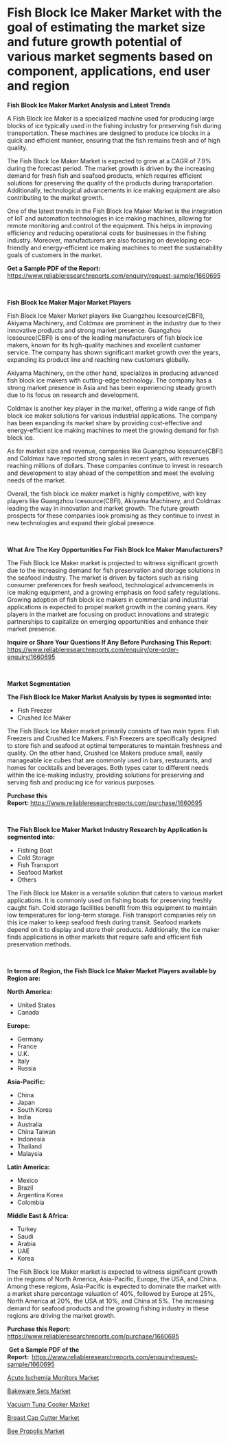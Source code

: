 <p><h1>Fish Block Ice Maker Market with the goal of estimating the market size and future growth potential of various market segments based on component, applications, end user and region</h1></p><p><strong>Fish Block Ice Maker Market Analysis and Latest Trends</strong></p>
<p><p>A Fish Block Ice Maker is a specialized machine used for producing large blocks of ice typically used in the fishing industry for preserving fish during transportation. These machines are designed to produce ice blocks in a quick and efficient manner, ensuring that the fish remains fresh and of high quality.</p><p>The Fish Block Ice Maker Market is expected to grow at a CAGR of 7.9% during the forecast period. The market growth is driven by the increasing demand for fresh fish and seafood products, which requires efficient solutions for preserving the quality of the products during transportation. Additionally, technological advancements in ice making equipment are also contributing to the market growth.</p><p>One of the latest trends in the Fish Block Ice Maker Market is the integration of IoT and automation technologies in ice making machines, allowing for remote monitoring and control of the equipment. This helps in improving efficiency and reducing operational costs for businesses in the fishing industry. Moreover, manufacturers are also focusing on developing eco-friendly and energy-efficient ice making machines to meet the sustainability goals of customers in the market.</p></p>
<p><strong>Get a Sample PDF of the Report:&nbsp;</strong> <a href="https://www.reliableresearchreports.com/enquiry/request-sample/1660695">https://www.reliableresearchreports.com/enquiry/request-sample/1660695</a></p>
<p>&nbsp;</p>
<p><strong>Fish Block Ice Maker Major Market Players</strong></p>
<p><p>Fish Block Ice Maker Market players like Guangzhou Icesource(CBFI), Akiyama Machinery, and Coldmax are prominent in the industry due to their innovative products and strong market presence. Guangzhou Icesource(CBFI) is one of the leading manufacturers of fish block ice makers, known for its high-quality machines and excellent customer service. The company has shown significant market growth over the years, expanding its product line and reaching new customers globally. </p><p>Akiyama Machinery, on the other hand, specializes in producing advanced fish block ice makers with cutting-edge technology. The company has a strong market presence in Asia and has been experiencing steady growth due to its focus on research and development. </p><p>Coldmax is another key player in the market, offering a wide range of fish block ice maker solutions for various industrial applications. The company has been expanding its market share by providing cost-effective and energy-efficient ice making machines to meet the growing demand for fish block ice.</p><p>As for market size and revenue, companies like Guangzhou Icesource(CBFI) and Coldmax have reported strong sales in recent years, with revenues reaching millions of dollars. These companies continue to invest in research and development to stay ahead of the competition and meet the evolving needs of the market.</p><p>Overall, the fish block ice maker market is highly competitive, with key players like Guangzhou Icesource(CBFI), Akiyama Machinery, and Coldmax leading the way in innovation and market growth. The future growth prospects for these companies look promising as they continue to invest in new technologies and expand their global presence.</p></p>
<p>&nbsp;</p>
<p><strong>What Are The Key Opportunities For Fish Block Ice Maker Manufacturers?</strong></p>
<p><p>The Fish Block Ice Maker market is projected to witness significant growth due to the increasing demand for fish preservation and storage solutions in the seafood industry. The market is driven by factors such as rising consumer preferences for fresh seafood, technological advancements in ice making equipment, and a growing emphasis on food safety regulations. Growing adoption of fish block ice makers in commercial and industrial applications is expected to propel market growth in the coming years. Key players in the market are focusing on product innovations and strategic partnerships to capitalize on emerging opportunities and enhance their market presence.</p></p>
<p><strong>Inquire or Share Your Questions If Any Before Purchasing This Report:</strong> <a href="https://www.reliableresearchreports.com/enquiry/pre-order-enquiry/1660695">https://www.reliableresearchreports.com/enquiry/pre-order-enquiry/1660695</a></p>
<p>&nbsp;</p>
<p><strong>Market Segmentation</strong></p>
<p><strong>The Fish Block Ice Maker Market Analysis by types is segmented into:</strong></p>
<p><ul><li>Fish Freezer</li><li>Crushed Ice Maker</li></ul></p>
<p><p>The Fish Block Ice Maker market primarily consists of two main types: Fish Freezers and Crushed Ice Makers. Fish Freezers are specifically designed to store fish and seafood at optimal temperatures to maintain freshness and quality. On the other hand, Crushed Ice Makers produce small, easily manageable ice cubes that are commonly used in bars, restaurants, and homes for cocktails and beverages. Both types cater to different needs within the ice-making industry, providing solutions for preserving and serving fish and producing ice for various purposes.</p></p>
<p><strong>Purchase this Report:&nbsp;</strong><a href="https://www.reliableresearchreports.com/purchase/1660695">https://www.reliableresearchreports.com/purchase/1660695</a></p>
<p>&nbsp;</p>
<p><strong>The Fish Block Ice Maker Market Industry Research by Application is segmented into:</strong></p>
<p><ul><li>Fishing Boat</li><li>Cold Storage</li><li>Fish Transport</li><li>Seafood Market</li><li>Others</li></ul></p>
<p><p>The Fish Block Ice Maker is a versatile solution that caters to various market applications. It is commonly used on fishing boats for preserving freshly caught fish. Cold storage facilities benefit from this equipment to maintain low temperatures for long-term storage. Fish transport companies rely on this ice maker to keep seafood fresh during transit. Seafood markets depend on it to display and store their products. Additionally, the ice maker finds applications in other markets that require safe and efficient fish preservation methods.</p></p>
<p>&nbsp;</p>
<p><strong>In terms of Region, the Fish Block Ice Maker Market Players available by Region are:</strong></p>
<p>
    <p> <strong> North America: </strong>
        <ul>
            <li>United States</li>
            <li>Canada</li>
        </ul>
        </p> 
    <p> <strong> Europe: </strong>
        <ul>
            <li>Germany</li>
            <li>France</li>
            <li>U.K.</li>
            <li>Italy</li>
            <li>Russia</li>
        </ul>
        </p> 
    <p> <strong> Asia-Pacific: </strong>
        <ul>
            <li>China</li>
            <li>Japan</li>
            <li>South Korea</li>
            <li>India</li>
            <li>Australia</li>
            <li>China Taiwan</li>
            <li>Indonesia</li>
            <li>Thailand</li>
            <li>Malaysia</li>
        </ul>
        </p> 
    <p> <strong> Latin America: </strong>
        <ul>
            <li>Mexico</li>
            <li>Brazil</li>
            <li>Argentina Korea</li>
            <li>Colombia</li>
        </ul>
        </p> 
    <p> <strong> Middle East & Africa: </strong>
        <ul>
            <li>Turkey</li>
            <li>Saudi</li>
            <li>Arabia</li>
            <li>UAE</li>
            <li>Korea</li>
        </ul>
    </p>
    </p>
<p><p>The Fish Block Ice Maker market is expected to witness significant growth in the regions of North America, Asia-Pacific, Europe, the USA, and China. Among these regions, Asia-Pacific is expected to dominate the market with a market share percentage valuation of 40%, followed by Europe at 25%, North America at 20%, the USA at 10%, and China at 5%. The increasing demand for seafood products and the growing fishing industry in these regions are driving the market growth.</p></p>
<p><strong>Purchase this Report: </strong><a href="https://www.reliableresearchreports.com/purchase/1660695">https://www.reliableresearchreports.com/purchase/1660695</a></p>
<p>&nbsp;<strong>Get a Sample PDF of the Report:&nbsp;&nbsp;</strong><a href="https://www.reliableresearchreports.com/enquiry/request-sample/1660695">https://www.reliableresearchreports.com/enquiry/request-sample/1660695</a></p>
<p><strong></strong></p>
<p><p><a href="https://iodized-pantydraco-05c.notion.site/Acute-Ischemia-Monitors-Market-Insights-Market-Players-and-Forecast-Till-2031-a50bb380b4a54ba1962a5b92dfb3f04d">Acute Ischemia Monitors Market</a></p><p><a href="https://view.publitas.com/reportprime-1/bakeware-sets-market-size-market-share-and-global-market-analysis-report-2024-2031/">Bakeware Sets Market</a></p><p><a href="https://github.com/beatblasta/Market-Research-Report-List-2/blob/main/vacuum-tuna-cooker-market.md">Vacuum Tuna Cooker Market</a></p><p><a href="https://github.com/angelajermaine/Market-Research-Report-List-2/blob/main/breast-cap-cutter-market.md">Breast Cap Cutter Market</a></p><p><a href="https://view.publitas.com/reportprime-1/bee-propolis-market-research-report-provides-critical-insights-that-can-help-shape-business-development-and-investment-strategies/">Bee Propolis Market</a></p></p>